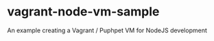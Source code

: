 vagrant-node-vm-sample
======================

An example creating a Vagrant / Puphpet VM for NodeJS development
